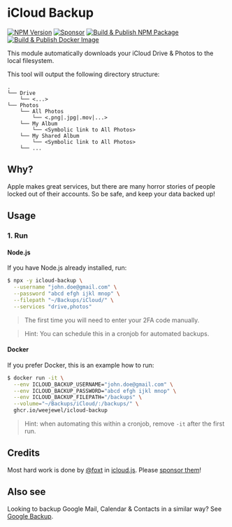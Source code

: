 # iCloud Backup

[![NPM Version](https://img.shields.io/npm/v/icloud-backup)](https://npmjs.com/package/icloud-backup)
[![Sponsor](https://img.shields.io/github/sponsors/weejewel)](https://github.com/sponsors/WeeJeWel)
[![Build & Publish NPM Package](https://github.com/WeeJeWel/node-icloud-backup/actions/workflows/npm-publish.yml/badge.svg)](https://github.com/WeeJeWel/node-icloud-backup/actions/workflows/npm-publish.yml)
[![Build & Publish Docker Image](https://github.com/WeeJeWel/node-icloud-backup/actions/workflows/ghcr-publish.yml/badge.svg)](https://github.com/WeeJeWel/node-icloud-backup/actions/workflows/ghcr-publish.yml)

This module automatically downloads your iCloud Drive & Photos to the local filesystem.

This tool will output the following directory structure:

```
.
└── Drive
    └── <...>
└── Photos
    └── All Photos
        └── <.png|.jpg|.mov|...>
    └── My Album
        └── <Symbolic link to All Photos>
    └── My Shared Album
        └── <Symbolic link to All Photos>
    └── ...
```

## Why?

Apple makes great services, but there are many horror stories of people locked out of their accounts. So be safe, and keep your data backed up!

## Usage

### 1. Run

#### Node.js

If you have Node.js already installed, run:

```bash
$ npx -y icloud-backup \
  --username "john.doe@gmail.com" \
  --password "abcd efgh ijkl mnop" \
  --filepath "~/Backups/iCloud/" \
  --services "drive,photos"
```

> The first time you will need to enter your 2FA code manually.

> Hint: You can schedule this in a cronjob for automated backups.

#### Docker

If you prefer Docker, this is an example how to run: 

```bash
$ docker run -it \
  --env ICLOUD_BACKUP_USERNAME="john.doe@gmail.com" \
  --env ICLOUD_BACKUP_PASSWORD="abcd efgh ijkl mnop" \
  --env ICLOUD_BACKUP_FILEPATH="/backups" \
  --volume="~/Backups/iCloud/:/backups/" \
  ghcr.io/weejewel/icloud-backup
```

> Hint: when automating this within a cronjob, remove `-it` after the first run.

## Credits

Most hard work is done by [@foxt](https://github.com/foxt) in [icloud.js](https://github.com/foxt/icloud.js). Please [sponsor them](https://github.com/sponsors/foxt)!

## Also see

Looking to backup Google Mail, Calendar & Contacts in a similar way? See [Google Backup](https://github.com/WeeJeWel/node-google-backup).
